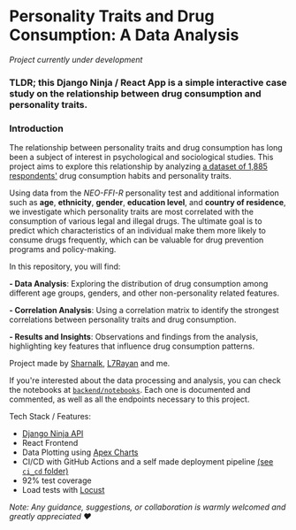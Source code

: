 # Personality Traits and Drug Consumption: A Data Analysis

_Project currently under development_

### TLDR; this Django Ninja / React App is a simple interactive case study on the relationship between drug consumption and personality traits.

### Introduction

The relationship between personality traits and drug consumption has long been a subject of interest in psychological and sociological studies. This project aims to explore this relationship by analyzing [a dataset of 1,885 respondents'](https://www.kaggle.com/datasets/mexwell/drug-consumption-classification/data) drug consumption habits and personality traits.

Using data from the _NEO-FFI-R_ personality test and additional information such as **age**, **ethnicity**, **gender**, **education level**, and **country of residence**, we investigate which personality traits are most correlated with the consumption of various legal and illegal drugs. The ultimate goal is to predict which characteristics of an individual make them more likely to consume drugs frequently, which can be valuable for drug prevention programs and policy-making.

In this repository, you will find:

**- Data Analysis**: Exploring the distribution of drug consumption among different age groups, genders, and other non-personality related features.

**- Correlation Analysis**: Using a correlation matrix to identify the strongest correlations between personality traits and drug consumption.

**- Results and Insights**: Observations and findings from the analysis, highlighting key features that influence drug consumption patterns.

Project made by [Sharnalk](https://github.com/Sharnalk), [L7Rayan](https://github.com/l7rayan) and me.

If you're interested about the data processing and analysis, you can check the notebooks at [`backend/notebooks`](/backend/notebooks/README.md). Each one is documented and commented, as well as all the endpoints necessary to this project.

Tech Stack / Features:
 - [Django Ninja API](https://django-ninja.dev/)
 - React Frontend
 - Data Plotting using [Apex Charts](https://apexcharts.com/)
 - CI/CD with GitHub Actions and a self made deployment pipeline [(see `ci_cd` folder)](/ci_cd/README.md)
 - 92% test coverage
 - Load tests with [Locust](https://locust.io/)


_Note: Any guidance, suggestions, or collaboration is warmly welcomed and greatly appreciated ♥️_